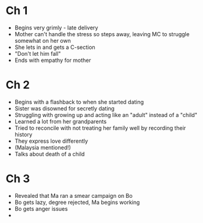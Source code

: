 # Ch 1

- Begins very grimly - late delivery
- Mother can't handle the stress so steps away, leaving MC to struggle somewhat on her own
- She lets in and gets a C-section
- "Don't let him fall"
- Ends with empathy for mother

# Ch 2

- Begins with a flashback to when she started dating
- Sister was disowned for secretly dating
- Struggling with growing up and acting like an "adult" instead of a "child"
- Learned a lot from her grandparents
- Tried to reconcile with not treating her family well by recording their history
- They express love differently
- (Malaysia mentioned!)
- Talks about death of a child

# Ch 3

- Revealed that Ma ran a smear campaign on Bo
- Bo gets lazy, degree rejected, Ma begins working
- Bo gets anger issues
- 